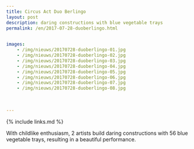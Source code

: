 ```yaml
---
title: Circus Act Duo Berlingo
layout: post
description: daring constructions with blue vegetable trays
permalink: /en/2017-07-28-duoberlingo.html

    
images: 
    - /img/nieuws/20170728-duoberlingo-01.jpg
    - /img/nieuws/20170728-duoberlingo-02.jpg
    - /img/nieuws/20170728-duoberlingo-03.jpg
    - /img/nieuws/20170728-duoberlingo-04.jpg
    - /img/nieuws/20170728-duoberlingo-05.jpg
    - /img/nieuws/20170728-duoberlingo-06.jpg
    - /img/nieuws/20170728-duoberlingo-07.jpg
    - /img/nieuws/20170728-duoberlingo-08.jpg
    
    
    
---
```


{% include links.md %}

With childlike enthusiasm, 2 artists build daring constructions with 56 blue vegetable trays, resulting in a beautiful performance.


